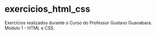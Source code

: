 # exercicios_html_css
Exercícios realizados durante o Curso do Professor Gustavo Guanabara.
Módulo 1 - HTML e CSS.
